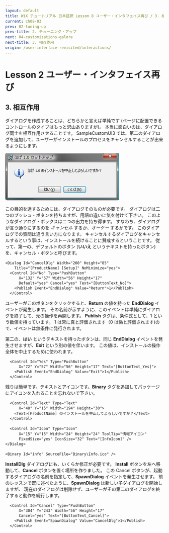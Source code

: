 ```yaml
---
layout: default
title: WiX チュートリアル 日本語訳 Lesson 8 ユーザー・インタフェイス再び / 3. 相互作用
current: ch08-03
prev: 02-tuning-up
prev-title: 2. チューニング・アップ
next: 04-customizations-galore
next-title: 3. 相互作用
origin: /user-interface-revisited/interactions/
---
```

# Lesson 2 ユーザー・インタフェイス再び

## 3. 相互作用

ダイアログを作成することは、どちらかと言えば単純です
(ページに配置できるコントロールのタイプはもっと沢山ありますが)。
本当に面白いのは、ダイアログ同士を相互作用させることです。
SampleCustomUI3 では、第二のダイアログを追加して、ユーザーがインストールのプロセスをキャンセルすることが出来るようにします。

![CancelDlg](/images/customcancel.png)

この目的を達するためには、ダイアログそのものが必要です。
ダイアログは二つのプッシュ・ボタンを持ちますが、用語の違いに気を付けて下さい。
このようなダイアログ・ボックスは二つの出力を持ち得ます。
すなわち、ダイアログが言う通りにするのを *キャンセル* するか、*オーケー* するかです。
このダイアログでの質問は違う言い方になります。
キャンセルするダイアログをキャンセルするという事は、インストールを続けることに賛成するということです。
従って、第一の、デフォルトのボタン (**いいえ** というテキストを持ったボタン) を、キャンセル・ボタンと呼びます。

    <Dialog Id="CancelDlg" Width="260" Height="85"
        Title="[ProductName] [Setup]" NoMinimize="yes">
      <Control Id="No" Type="PushButton"
          X="132" Y="57" Width="56" Height="17"
          Default="yes" Cancel="yes" Text="[ButtonText_No]">
        <Publish Event="EndDialog" Value="Return">1</Publish>
      </Control>

ユーザーがこのボタンをクリックすると、**Return** の値を持った **EndDialog** イベントが発生します。
その名前が示すように、このイベントは単純にダイアログを終了して、元の操作を再開します。
**Publish** タグは、条件式として、1 という数値を持っています。
1 は常に真と評価されます（0 は偽と評価されます)ので、イベントは無条件に発行されます。

第二の、**はい** というテキストを持ったボタンは、同じ **EndDialog** イベントを発生させますが、**Exit** という別の値を伴います。
この値は、インストールの操作全体を中止するために使われます。

      <Control Id="Yes" Type="PushButton"
          X="72" Y="57" Width="56" Height="17" Text="[ButtonText_Yes]">
        <Publish Event="EndDialog" Value="Exit">1</Publish>
      </Control>

残りは簡単です。テキストとアイコンです。**Binary** タグを追加してパッケージにアイコンを入れることを忘れないで下さい。

      <Control Id="Text" Type="Text"
          X="48" Y="15" Width="194" Height="30">
        <Text>[ProductName] のインストールを中止してよろしいですか？</Text>
      </Control>
    
      <Control Id="Icon" Type="Icon"
          X="15" Y="15" Width="24" Height="24" ToolTip="情報アイコン"
          FixedSize="yes" IconSize="32" Text="[InfoIcon]" />
    </Dialog>
    
    <Binary Id="info" SourceFile="Binary\Info.ico" />

**InstallDlg** ダイアログにも、いくらか修正が必要です。
**Install** ボタンを左へ移動して、**Cancel** ボタンを置く場所を作りました。
この Cancel ボタンが、起動するダイアログの名前を指定して、**SpawnDialog** イベントを発生させます。
前のレッスンで既に述べたように、**SpawnDialog** は新しい子ダイアログを開始しますが、
現在のダイアログは削除せず、ユーザーがその第二のダイアログを終了すると動作を続行します。

      <Control Id="Cancel" Type="PushButton"
          X="304" Y="243" Width="56" Height="17"
          Cancel="yes" Text="[ButtonText_Cancel]">
        <Publish Event="SpawnDialog" Value="CancelDlg">1</Publish>
      </Control>
